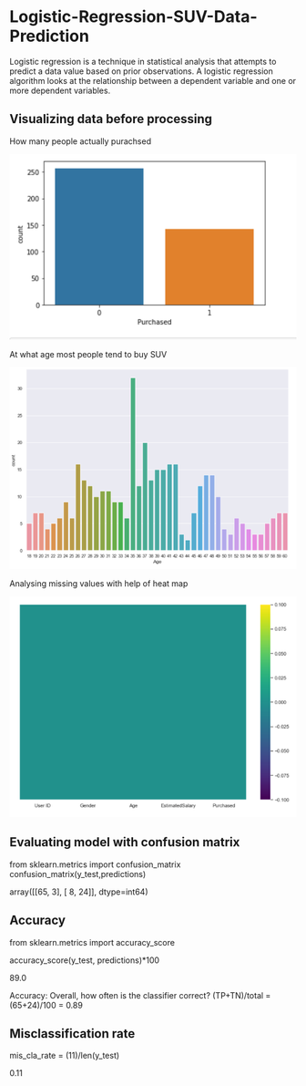 # Logistic-Regression-SUV-Data-Prediction
Logistic regression is a technique in statistical analysis that attempts to predict a data value based on prior observations. A logistic regression algorithm looks at the relationship between a dependent variable and one or more dependent variables.
## Visualizing data before processing

How many people actually purachsed

![Screenshot](img/Capture1.PNG)

At what age most people tend to buy SUV

![Screenshot](img/Capture.PNG)

Analysing missing values with help of heat map

![Screenshot](img/Capture2.PNG)

## Evaluating model with confusion matrix

from sklearn.metrics import confusion_matrix
confusion_matrix(y_test,predictions)

array([[65,  3],
       [ 8, 24]], dtype=int64)
       
## Accuracy

from sklearn.metrics import accuracy_score

accuracy_score(y_test, predictions)*100

89.0

Accuracy: Overall, how often is the classifier correct?
(TP+TN)/total = (65+24)/100 = 0.89

## Misclassification rate
mis_cla_rate  = (11)/len(y_test)

0.11
